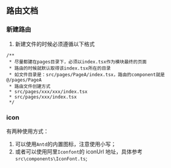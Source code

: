 ## 路由文档

### 新建路由

1. 新建文件的时候必须遵循以下格式

```tsx
/**
 * 尽量都建在pages目录下，必须以index.tsx作为模块最终的页面
 * 路由的时候就默认取得该index.tsx所在的目录
 * 如文件目录是：src/pages/PageA/index.tsx，路由的component就是 @/pages/PageA
 * 路由文件创建方式
 * src/pages/xxx/xxx/index.tsx
 * src/pages/xxx/index.tsx
 */
```

### icon

有两种使用方式：

1. 可以使用`Antd`的内置图标，注意使用小写；
2. 或者可以使用阿里`Iconfont`的 iconUrl 地址，具体参考`src\components\IconFont.ts`;
